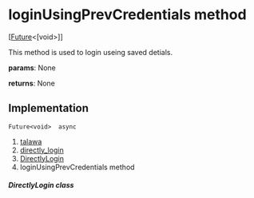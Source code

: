 
<div>

# loginUsingPrevCredentials method

</div>


[[Future](https://api.flutter.dev/flutter/dart-core/Future-class.html)\<[void\>]]




This method is used to login useing saved detials.

**params**: None

**returns**: None



## Implementation

``` language-dart
Future<void>  async 
```







1.  [talawa](../../index.md)
2.  [directly_login](../../widgets_directly_login/)
3.  [DirectlyLogin](../../widgets_directly_login/DirectlyLogin-class.md)
4.  loginUsingPrevCredentials method

##### DirectlyLogin class







